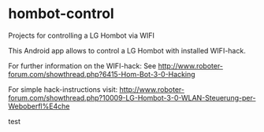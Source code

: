 # hombot-control
Projects for controlling a LG Hombot via WIFI

This Android app allows to control a LG Hombot with installed WIFI-hack.

For further information on the WIFI-hack: See http://www.roboter-forum.com/showthread.php?6415-Hom-Bot-3-0-Hacking

For simple hack-instructions visit: http://www.roboter-forum.com/showthread.php?10009-LG-Hombot-3-0-WLAN-Steuerung-per-Weboberfl%E4che

test